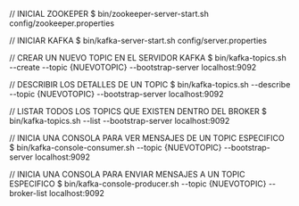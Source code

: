 // INICIAL ZOOKEPER
$ bin/zookeeper-server-start.sh config/zookeeper.properties

// INICIAR KAFKA
$ bin/kafka-server-start.sh config/server.properties

// CREAR UN NUEVO TOPIC EN EL SERVIDOR KAFKA
$ bin/kafka-topics.sh --create --topic {NUEVOTOPIC} --bootstrap-server localhost:9092

// DESCRIBIR LOS DETALLES DE UN TOPIC
$ bin/kafka-topics.sh --describe --topic {NUEVOTOPIC} --bootstrap-server localhost:9092

// LISTAR TODOS LOS TOPICS QUE EXISTEN DENTRO DEL BROKER
$ bin/kafka-topics.sh --list --bootstrap-server localhost:9092


// INICIA UNA CONSOLA PARA VER MENSAJES DE UN TOPIC ESPECIFICO
$ bin/kafka-console-consumer.sh --topic {NUEVOTOPIC} --bootstrap-server localhost:9092


// INICIA UNA CONSOLA PARA ENVIAR MENSAJES A UN TOPIC ESPECIFICO
$ bin/kafka-console-producer.sh --topic {NUEVOTOPIC} --broker-list localhost:9092